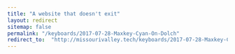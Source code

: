 ```yaml
---
title: "A website that doesn't exit"
layout: redirect
sitemap: false
permalink: "/keyboards/2017-07-28-Maxkey-Cyan-On-Dolch"
redirect_to:  "http://missourivalley.tech/keyboards/2017-07-28-Maxkey-Cyan-On-Dolch"
---
```

